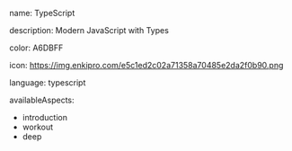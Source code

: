 name: TypeScript

description: Modern JavaScript with Types

color: A6DBFF

icon: https://img.enkipro.com/e5c1ed2c02a71358a70485e2da2f0b90.png

language: typescript

availableAspects:
  - introduction
  - workout
  - deep